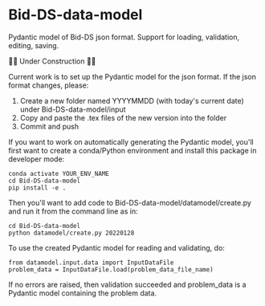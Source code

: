 # Bid-DS-data-model

Pydantic model of Bid-DS json format. Support for loading, validation, editing, saving.

🚧🚧 Under Construction 🚧🚧

Current work is to set up the Pydantic model for the json format. If the json format changes, please:

1. Create a new folder named YYYYMMDD (with today's current date) under Bid-DS-data-model/input
2. Copy and paste the .tex files of the new version into the folder
3. Commit and push

If you want to work on automatically generating the Pydantic model, you'll first want to create a conda/Python environment and install this package in developer mode:

```
conda activate YOUR_ENV_NAME
cd Bid-DS-data-model
pip install -e .
```

Then you'll want to add code to Bid-DS-data-model/datamodel/create.py and run it from the command line as in:

```
cd Bid-DS-data-model
python datamodel/create.py 20220128
```

To use the created Pydantic model for reading and validating, do:

```
from datamodel.input.data import InputDataFile
problem_data = InputDataFile.load(problem_data_file_name)
```

If no errors are raised, then validation succeeded and problem_data is a Pydantic model containing the problem data.
